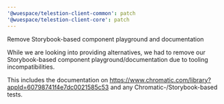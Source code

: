 ```yaml
---
'@wuespace/telestion-client-common': patch
'@wuespace/telestion-client-core': patch
---
```


Remove Storybook-based component playground and documentation

While we are looking into providing alternatives, we had to remove our Storybook-based component playground/documentation due to tooling incompatibilities.

This includes the documentation on https://www.chromatic.com/library?appId=60798741f4e7dc0021585c53 and any Chromatic-/Storybook-based tests.
